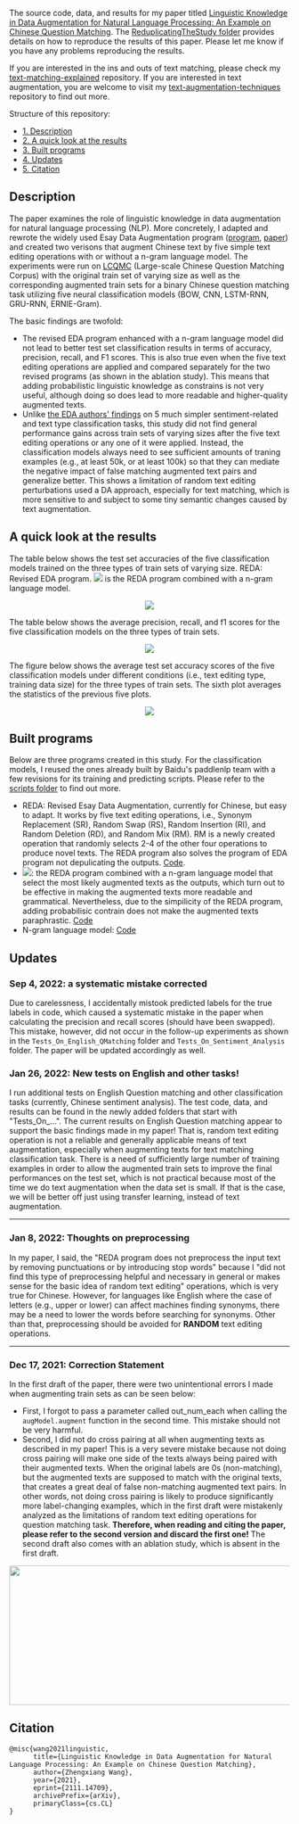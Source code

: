 The source code, data, and results for my paper titled [Linguistic Knowledge in Data Augmentation for Natural Language Processing: An Example on Chinese Question Matching](https://arxiv.org/abs/2111.14709). The [ReduplicatingTheStudy folder](https://github.com/jaaack-wang/linguistic-knowledge-in-DA-for-NLP/tree/main/ReduplicatingTheStudy) provides details on how to reproduce the results of this paper. Please let me know if you have any problems reproducing the results.

If you are interested in the ins and outs of text matching, please check my [text-matching-explained](https://github.com/jaaack-wang/text-matching-explained) repository. If you are interested in text augmentation, you are welcome to visit my [text-augmentation-techniques](https://github.com/jaaack-wang/text-augmentation-techniques) repository to find out more. 

Structure of this repository: 
- [1. Description](#1)
- [2. A quick look at the results](#2)
- [3. Built programs](#3)
- [4. Updates](#4)
- [5. Citation](#5)


<a name='1'></a>
## Description 

The paper examines the role of linguistic knowledge in data augmentation for natural language processing (NLP). More concretely, I adapted and rewrote the widely used Esay Data Augmentation program ([program](https://github.com/jasonwei20/eda_nlp), [paper](https://arxiv.org/abs/1901.11196)) and created two verisons that augment Chinese text by five simple text editing operations with or without a n-gram language model. The experiments were run on [LCQMC](http://icrc.hitsz.edu.cn/info/1037/1146.htm) (Large-scale Chinese Question Matching Corpus) with the original train set of varying size as well as the corresponding augmented train sets for a binary Chinese question matching task utilizing five neural classification models (BOW, CNN, LSTM-RNN, GRU-RNN, ERNIE-Gram). 

The basic findings are twofold:
- The revised EDA program enhanced with a n-gram language model did not lead to better test set classification results in terms of accuracy, precision, recall, and F1 scores. This is also true even when the five text editing operations are applied and compared separately for the two revised programs (as shown in the ablation study). This means that adding probabilistic linguistic knowledge as constrains is not very useful, although doing so does lead to more readable and higher-quality augmented texts.
- Unlike [the EDA authors' findings](https://arxiv.org/abs/1901.11196) on 5 much simpler sentiment-related and text type classification tasks, this study did not find general performance gains across train sets of varying sizes after the five text editing operations or any one of it were applied. Instead, the classification models always need to see sufficient amounts of traning examples (e.g., at least 50k, or at least 100k) so that they can mediate the negative impact of false matching augmented text pairs and generalize better. This shows a limitation of random text editing perturbations used a DA approach, especially for text matching, which is more sensitive to and subject to some tiny semantic changes caused by text augmentation.  


<a name='2'></a>
## A quick look at the results  

The table below shows the test set accuracies of the five classification models trained on the three types of train sets of varying size. REDA: Revised EDA program. <img src="https://render.githubusercontent.com/render/math?math=$REDA_{+N-gram}$"> is the REDA program combined with a n-gram language model. 
 
 <p align='center'>
 <img align="center" src="./img/accuracy.png">
</p>

The table below shows the average precision, recall, and f1 scores for the five classification models on the three types of train sets.

<p align='center'>
 <img align="center" src="./img/pre_recall_f1.png">
</p>

The figure below shows the average test set accuracy scores of the five classification models under different conditions (i.e., text editing type, training data size) for the three types of train sets. The sixth plot averages the statistics of the previous five plots. 

<p align='center'>
 <img align="center" src="./img/ablation_accuracy.png">
</p>

<a name='3'></a>
## Built programs

Below are three programs created in this study. For the classification models, I reused the ones already built by Baidu's paddlenlp team with a few revisions for its training and predicting scripts. Please refer to the [scripts folder](https://github.com/jaaack-wang/linguistic-knowledge-in-DA-for-NLP/tree/main/scripts) to find out more.

- REDA: Revised Esay Data Augmentation, currently for Chinese, but easy to adapt. It works by five text editing operations, i.e., Synonym Replacement (SR), Random Swap (RS), Random Insertion (RI), and Random Deletion (RD), and Random Mix (RM). RM is a newly created operation that randomly selects 2-4 of the other four operations to produce novel texts. The REDA program also solves the program of EDA program not depulicating the outputs. [Code](https://github.com/jaaack-wang/linguistic-knowledge-in-DA-for-NLP/blob/main/scripts/reda.py).
- <img src="https://render.githubusercontent.com/render/math?math=$REDA_{+N-gram}$">: the REDA program combined with a n-gram language model that select the most likely augmented texts as the outputs, which turn out to be effective in making the augmented texts more readable and grammatical. Nevertheless, due to the simpilicity of the REDA program, adding probabilisic contrain does not make the augmented texts paraphrastic. [Code](https://github.com/jaaack-wang/linguistic-knowledge-in-DA-for-NLP/blob/main/scripts/redaNgramLm.py)
- N-gram language model: [Code](https://github.com/jaaack-wang/linguistic-knowledge-in-DA-for-NLP/blob/main/scripts/ngramLM.py)

<a name='4'></a>
## Updates

### Sep 4, 2022: a systematic mistake corrected 

Due to carelessness, I accidentally mistook predicted labels for the true labels in code, which caused a systematic mistake in the paper when calculating the precision and recall scores (should have been swapped). This mistake, however, did not occur in the follow-up experiments as shown in the `Tests_On_English_QMatching` folder and `Tests_On_Sentiment_Analysis` folder. The paper will be updated accordingly as well. 


### Jan 26, 2022: New tests on English and other tasks!

I run additional tests on English Question matching and other classification tasks (currently, Chinese sentiment analysis). The test code, data, and results can be found in the newly added folders that start with "Tests_On_...". The current results on English Question matching appear to support the basic findings made in my paper! That is, random text editing operation is not a reliable and generally applicable means of text augmentation, especially when augmenting texts for text matching classification task. There is a need of sufficiently large number of training examples in order to allow the augmented train sets to improve the final performances on the test set, which is not practical because most of the time we do text augmentation when the data set is small. If that is the case, we will be better off just using transfer learning, instead of text augmentation.

<hr>

### Jan 8, 2022: Thoughts on preprocessing

In my paper, I said, the "REDA program does not preprocess the input text by removing punctuations or by introducing stop words" because I "did not find this type of preprocessing helpful and necessary in general or makes sense for the basic idea of random text editing" operations, which is very true for Chinese. However, for languages like English where the case of letters (e.g., upper or lower) can affect machines finding synonyms, there may be a need to lower the words before searching for synonyms. Other than that, preprocessing should be avoided for **RANDOM** text editing operations.


<hr>

### Dec 17, 2021: Correction Statement

In the first draft of the paper, there were two unintentional errors I made when augmenting train sets as can be seen below:

- First, I forgot to pass a parameter called out_num_each when calling the `augModel.augment` function in the second time. This mistake should not be very harmful. 
-  Second, I did not do cross pairing at all when augmenting texts as described in my paper! This is a very severe mistake because not doing cross pairing will make one side of the texts always being paired with their augmented texts. When the original labels are 0s (non-matching), but the augmented texts are supposed to match with the original texts, that creates a great deal of false non-matching augmented text pairs. In other words, not doing cross pairing is likely to produce significantly more label-changing examples, which in the first draft were mistakenly analyzed as the limitations of random text editing operations for question matching task. **Therefore, when reading and citing the paper, please refer to the second version and discard the first one!** The second draft also comes with an ablation study, which is absent in the first draft.

<p align='center'>
 <img align="center" width='750' height='250' src="./img/error.png">
</p>


<a name='5'></a>
## Citation

```text
@misc{wang2021linguistic,
      title={Linguistic Knowledge in Data Augmentation for Natural Language Processing: An Example on Chinese Question Matching}, 
      author={Zhengxiang Wang},
      year={2021},
      eprint={2111.14709},
      archivePrefix={arXiv},
      primaryClass={cs.CL}
}
```




